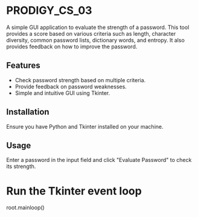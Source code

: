 # PRODIGY_CS_03

A simple GUI application to evaluate the strength of a password. This tool provides a score based on various criteria such as length, character diversity, common password lists, dictionary words, and entropy. It also provides feedback on how to improve the password.

## Features

- Check password strength based on multiple criteria.
- Provide feedback on password weaknesses.
- Simple and intuitive GUI using Tkinter.

## Installation
Ensure you have Python and Tkinter installed on your machine.

## Usage

 Enter a password in the input field and click "Evaluate Password" to check its strength.

# Run the Tkinter event loop
root.mainloop()
